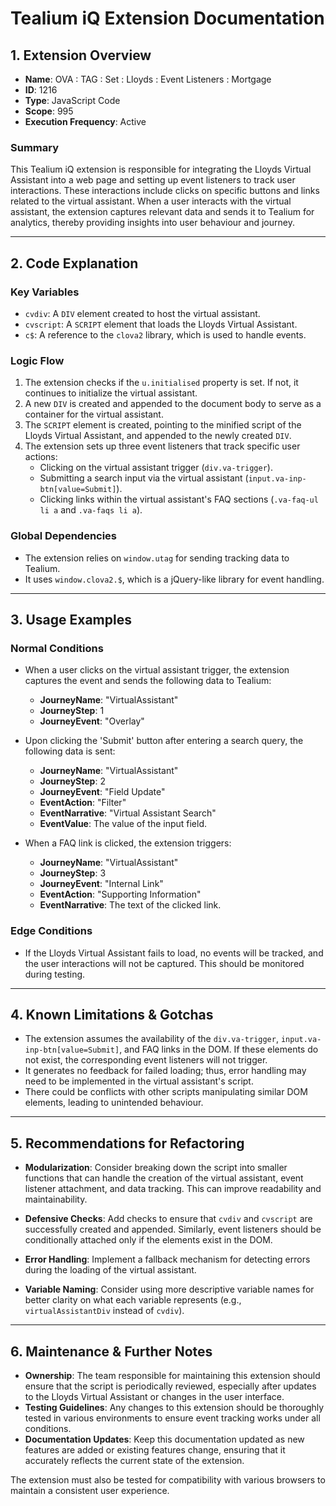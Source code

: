 # Tealium iQ Extension Documentation

## 1. Extension Overview
- **Name**: OVA : TAG : Set : Lloyds : Event Listeners : Mortgage
- **ID**: 1216
- **Type**: JavaScript Code
- **Scope**: 995
- **Execution Frequency**: Active

### Summary
This Tealium iQ extension is responsible for integrating the Lloyds Virtual Assistant into a web page and setting up event listeners to track user interactions. These interactions include clicks on specific buttons and links related to the virtual assistant. When a user interacts with the virtual assistant, the extension captures relevant data and sends it to Tealium for analytics, thereby providing insights into user behaviour and journey.

---

## 2. Code Explanation

### Key Variables
- `cvdiv`: A `DIV` element created to host the virtual assistant.
- `cvscript`: A `SCRIPT` element that loads the Lloyds Virtual Assistant.
- `c$`: A reference to the `clova2` library, which is used to handle events.

### Logic Flow
1. The extension checks if the `u.initialised` property is set. If not, it continues to initialize the virtual assistant.
2. A new `DIV` is created and appended to the document body to serve as a container for the virtual assistant.
3. The `SCRIPT` element is created, pointing to the minified script of the Lloyds Virtual Assistant, and appended to the newly created `DIV`.
4. The extension sets up three event listeners that track specific user actions:
   - Clicking on the virtual assistant trigger (`div.va-trigger`).
   - Submitting a search input via the virtual assistant (`input.va-inp-btn[value=Submit]`).
   - Clicking links within the virtual assistant's FAQ sections (`.va-faq-ul li a` and `.va-faqs li a`).

### Global Dependencies
- The extension relies on `window.utag` for sending tracking data to Tealium.
- It uses `window.clova2.$`, which is a jQuery-like library for event handling.

---

## 3. Usage Examples

### Normal Conditions
- When a user clicks on the virtual assistant trigger, the extension captures the event and sends the following data to Tealium:
  - **JourneyName**: "VirtualAssistant"
  - **JourneyStep**: 1
  - **JourneyEvent**: "Overlay"

- Upon clicking the 'Submit' button after entering a search query, the following data is sent:
  - **JourneyName**: "VirtualAssistant"
  - **JourneyStep**: 2
  - **JourneyEvent**: "Field Update"
  - **EventAction**: "Filter"
  - **EventNarrative**: "Virtual Assistant Search"
  - **EventValue**: The value of the input field.

- When a FAQ link is clicked, the extension triggers:
  - **JourneyName**: "VirtualAssistant"
  - **JourneyStep**: 3
  - **JourneyEvent**: "Internal Link"
  - **EventAction**: "Supporting Information"
  - **EventNarrative**: The text of the clicked link.

### Edge Conditions
- If the Lloyds Virtual Assistant fails to load, no events will be tracked, and the user interactions will not be captured. This should be monitored during testing.

---

## 4. Known Limitations & Gotchas

- The extension assumes the availability of the `div.va-trigger`, `input.va-inp-btn[value=Submit]`, and FAQ links in the DOM. If these elements do not exist, the corresponding event listeners will not trigger.
- It generates no feedback for failed loading; thus, error handling may need to be implemented in the virtual assistant's script.
- There could be conflicts with other scripts manipulating similar DOM elements, leading to unintended behaviour.

---

## 5. Recommendations for Refactoring

- **Modularization**: Consider breaking down the script into smaller functions that can handle the creation of the virtual assistant, event listener attachment, and data tracking. This can improve readability and maintainability.
  
- **Defensive Checks**: Add checks to ensure that `cvdiv` and `cvscript` are successfully created and appended. Similarly, event listeners should be conditionally attached only if the elements exist in the DOM.
  
- **Error Handling**: Implement a fallback mechanism for detecting errors during the loading of the virtual assistant. 

- **Variable Naming**: Consider using more descriptive variable names for better clarity on what each variable represents (e.g., `virtualAssistantDiv` instead of `cvdiv`).

---

## 6. Maintenance & Further Notes

- **Ownership**: The team responsible for maintaining this extension should ensure that the script is periodically reviewed, especially after updates to the Lloyds Virtual Assistant or changes in the user interface.
- **Testing Guidelines**: Any changes to this extension should be thoroughly tested in various environments to ensure event tracking works under all conditions.
- **Documentation Updates**: Keep this documentation updated as new features are added or existing features change, ensuring that it accurately reflects the current state of the extension. 

The extension must also be tested for compatibility with various browsers to maintain a consistent user experience.